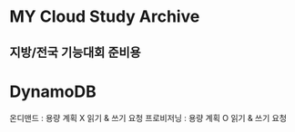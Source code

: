 # MY Cloud Study Archive
## 지방/전국 기능대회 준비용

# DynamoDB
온디맨드 : 용량 계획 X 읽기 & 쓰기 요청
프로비저닝 : 용량 계획 O 읽기 & 쓰기 요청
